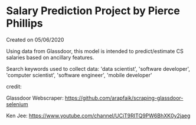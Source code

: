 # Salary Prediction Project by Pierce Phillips

Created on 05/06/2020

Using data from Glassdoor, this model is intended to predict/estimate CS salaries based on ancillary features.

Search keywords used to collect data: 'data scientist', 'software developer', 'computer scientist', 'software engineer', 'mobile developer'


credit:

Glassdoor Webscraper: https://github.com/arapfaik/scraping-glassdoor-selenium

Ken Jee: https://www.youtube.com/channel/UCiT9RITQ9PW6BhXK0y2jaeg
